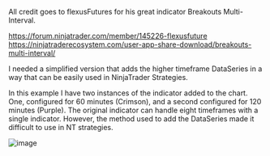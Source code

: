 All credit goes to flexusFutures for his great indicator Breakouts Multi-Interval. 

https://forum.ninjatrader.com/member/145226-flexusfuture
https://ninjatraderecosystem.com/user-app-share-download/breakouts-multi-interval/

I needed a simplified version that adds the higher timeframe DataSeries in a way that can be easily used in NinjaTrader Strategies. 

In this example I have two instances of the indicator added to the chart. One, configured for 60 minutes (Crimson), and a second configured for 120 minutes (Purple). The original indicator can handle eight timeframes with a single indicator. However, the method used to add the DataSeries made it difficult to use in NT strategies.

![image](https://github.com/user-attachments/assets/8c336d1d-8813-491d-aa64-6e8e173af809)
